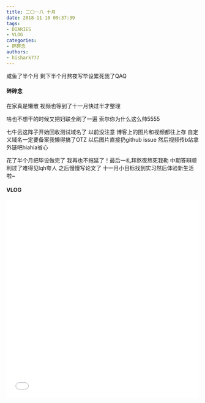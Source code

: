 ```yaml
---
title: 二〇一八 十月
date: 2018-11-10 09:37:39
tags: 
- DIARIES
- VLOG
categories: 
- 碎碎念
authors:
- hishark777
---
```

咸鱼了半个月
剩下半个月熬夜写毕设累死我了QAQ
<!--more-->
#### 碎碎念

在家真是懒散
视频也等到了十一月快过半才整理

啥也不想干的时候又把妇联全刷了一遍
索尔你为什么这么帅5555

七牛云这阵子开始回收测试域名了
以前没注意
博客上的图片和视频都往上存
自定义域名一定要备案我懒得搞了OTZ
以后图片直接扔github issue
然后视频传b站拿外链吧hiahia省心

花了半个月把毕设做完了
我再也不拖延了！最后一礼拜熬夜熬死我勒
中期答辩顺利过了难得见lqh夸人
之后慢慢写论文了
十一月小目标找到实习然后体验新生活啦~

#### VLOG

<iframe src="//player.bilibili.com/player.html?aid=35652201&cid=62528239&page=1" scrolling="no" border="0" frameborder="no" framespacing="0" allowfullscreen="true" width="100%" height="515"> </iframe>
